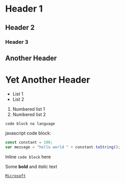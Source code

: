 # Header 1
## Header 2
### Header 3

Another Header
--------------

Yet Another Header
==================

- List 1
- List 2

1. Numbered list 1
2. Numbered list 2

```
code block no language
```

javascript code block:

```javascript
const constant = 100;
var message = "hello world " + constant.toString();
```

Inline `code block` here

Some **bold** and *italic* text

[`Microsoft`](HTTPS:///www.microsoft.com)
